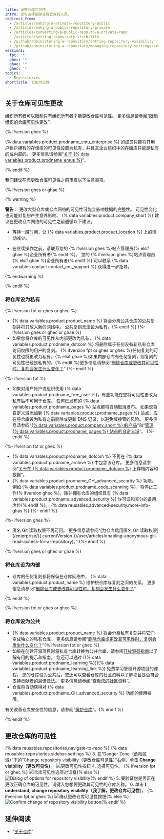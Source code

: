 ```yaml
---
title: 设置仓库可见性
intro: 您可选择能够查看仓库的人员。
redirect_from:
  - /articles/making-a-private-repository-public
  - /articles/making-a-public-repository-private
  - /articles/converting-a-public-repo-to-a-private-repo
  - /articles/setting-repository-visibility
  - /github/administering-a-repository/setting-repository-visibility
  - /github/administering-a-repository/managing-repository-settings/setting-repository-visibility
versions:
  fpt: '*'
  ghes: '*'
  ghae: '*'
  ghec: '*'
topics:
  - Repositories
shortTitle: 仓库可见性
---
```


## 关于仓库可见性更改

组织所有者可以限制只有组织所有者才能更改仓库可见性。 更多信息请参阅“[限制组织的仓库可见性更改](/organizations/managing-organization-settings/restricting-repository-visibility-changes-in-your-organization)”。

{% ifversion ghec %}

{% data variables.product.prodname_emu_enterprise %} 的成员只能将其用户帐户拥有的存储库的可见性设置为私有，并且其企业组织中的存储库只能是私有的或内部的。 更多信息请参阅“[关于 {% data variables.product.prodname_emus %}](/admin/authentication/managing-your-enterprise-users-with-your-identity-provider/about-enterprise-managed-users)”。

{% endif %}

我们建议在您更改仓库可见性之前审查以下注意事项。

{% ifversion ghes or ghae %}

{% warning %}

**警告：** 更改大型仓库或仓库网络的可见性可能会影响数据的完整性。 可见性变化也可能对复刻产生意外影响。 {% data variables.product.company_short %} 建议在更改仓库网络的可见性之前遵循以下建议。

- 等待一段时间，让 {% data variables.product.product_location %} 上的活动减少。

- 在继续操作之前，请联系您的 {% ifversion ghes %}站点管理员{% elsif ghae %}企业所有者{% endif %}。 您的 {% ifversion ghes %}站点管理员{% elsif ghae %}企业所有者{% endif %} 可以联系 {% data variables.contact.contact_ent_support %} 获得进一步指导。

{% endwarning %}

{% endif %}

### 将仓库设为私有
{% ifversion fpt or ghes or ghec %}
* {% data variables.product.product_name %} 将会分离公共仓库的公共复刻并将其放入新的网络中。 公共复刻无法设为私有。{% endif %}
{%- ifversion ghes or ghec or ghae %}
* 如果您将仓库的可见性从内部更改为私有， {% data variables.product.prodname_dotcom %} 将删除属于任何没有新私有仓库访问权限的用户的复刻。 {% ifversion fpt or ghes or ghec %}任何复刻的可见性也将更改为私有。{% elsif ghae %}如果内部仓库有任何复刻，则复刻的可见性已经是私有的。{% endif %}更多信息请参阅“[删除仓库或更改其可见性时，复刻会发生什么变化？](/articles/what-happens-to-forks-when-a-repository-is-deleted-or-changes-visibility)”
{%- endif %}

{%- ifversion fpt %}
* 如果对用户帐户或组织使用 {% data variables.product.prodname_free_user %}，有些功能在您将可见性更改为私有后不可用于仓库。 任何已发布的 {% data variables.product.prodname_pages %} 站点都将自动取消发布。 如果您将自定义域添加到 {% data variables.product.prodname_pages %} 站点，应在将仓库设为私有之前删除或更新 DNS 记录，以避免域接管的风险。 更多信息请参阅“[{% data variables.product.company_short %} 的产品](/get-started/learning-about-github/githubs-products)”和“[管理 {% data variables.product.prodname_pages %} 站点的自定义域](/articles/managing-a-custom-domain-for-your-github-pages-site)”。
{%- endif %}

{%- ifversion fpt or ghec %}
* {% data variables.product.prodname_dotcom %} 不再在 {% data variables.product.prodname_archive %} 中包含该仓库。 更多信息请参阅“[关于在 {% data variables.product.prodname_dotcom %}](/github/creating-cloning-and-archiving-repositories/about-archiving-content-and-data-on-github#about-the-github-archive-program) 上存档内容和数据”。
* {% data variables.product.prodname_GH_advanced_security %} 功能，例如 {% data variables.product.prodname_code_scanning %}，将停止工作{% ifversion ghec %}，除非拥有仓库的组织具有 {% data variables.product.prodname_advanced_security %} 许可证和充分的备用席位{% endif %}。 {% data reusables.advanced-security.more-info-ghas %}
{%- endif %}

{%- ifversion ghes %}
* 匿名 Git 读取权限不再可用。 更多信息请参阅“[为仓库启用匿名 Git 读取权限](/enterprise/{{ currentVersion }}/user/articles/enabling-anonymous-git-read-access-for-a-repository)。”
{%- endif %}

{% ifversion ghes or ghec or ghae %}

### 将仓库设为内部

* 仓库的任何复刻都将保留在仓库网络中， {% data variables.product.product_name %} 维护根仓库与复刻之间的关系。 更多信息请参阅“[删除仓库或更改其可见性时，复刻会发生什么变化？](/articles/what-happens-to-forks-when-a-repository-is-deleted-or-changes-visibility)”

{% endif %}

{% ifversion fpt or ghes or ghec %}

### 将仓库设为公共

* {% data variables.product.product_name %} 将会分离私有复刻并将它们变成独立的私有仓库。 更多信息请参阅“[删除仓库或更改其可见性时，复刻会发生什么变化？](/articles/what-happens-to-forks-when-a-repository-is-deleted-or-changes-visibility#changing-a-private-repository-to-a-public-repository)”{% ifversion fpt or ghec %}
* 如果在创建开源项目时将私有仓库转换为公共仓库，请参阅[开放源码指南](http://opensource.guide)以了解有用的提示和指南。 您还可以通过 [{% data variables.product.prodname_learning %}]({% data variables.product.prodname_learning_link %}) 免费学习管理开源项目的课程。 您的仓库设为公共后，您还可以查看仓库的社区资料以了解项目是否符合支持贡献者的最佳做法。 更多信息请参阅“[查看您的社区资料](/articles/viewing-your-community-profile)”。
* 仓库将自动获得对 {% data variables.product.prodname_GH_advanced_security %} 功能的使用权限。

有关改善仓库安全性的信息，请参阅“[保护仓库](/code-security/getting-started/securing-your-repository)”。{% endif %}

{% endif %}

## 更改仓库的可见性

{% data reusables.repositories.navigate-to-repo %}
{% data reusables.repositories.sidebar-settings %}
3. 在“Danger Zone（危险区域）”下的“Change repository visibility（更改仓库可见性）”右侧，单击 **Change visibility（更改可见性）**。 ![更改可见性按钮](/assets/images/help/repository/repo-change-vis.png)
4. 选择可见性。
{% ifversion fpt or ghec %}
   ![仓库可见性选项对话框](/assets/images/help/repository/repo-change-select.png){% else %}
![Dialog of options for repository visibility](/assets/images/enterprise/repos/repo-change-select.png){% endif %}
5. 要验证您是否正在更改正确仓库的可见性，请键入您想要更改其可见性的仓库名称。
6. 单击 **I understand, change repository visibility（我了解，更改仓库可见性）**。
{% ifversion fpt or ghec %}
   ![确认更改仓库可见性按钮](/assets/images/help/repository/repo-change-confirm.png){% else %}
![Confirm change of repository visibility button](/assets/images/enterprise/repos/repo-change-confirm.png){% endif %}


## 延伸阅读
- "[关于仓库](/repositories/creating-and-managing-repositories/about-repositories#about-repository-visibility)"
